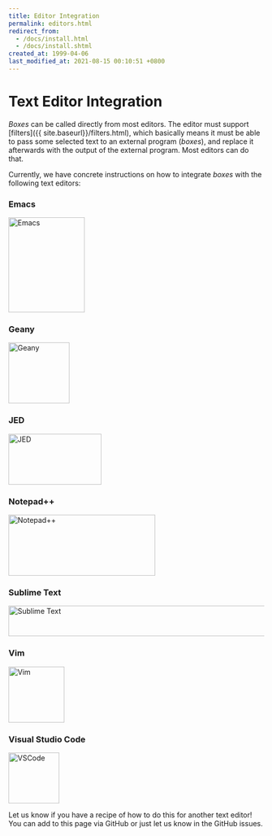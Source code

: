 ```yaml
---
title: Editor Integration
permalink: editors.html
redirect_from:
  - /docs/install.html
  - /docs/install.shtml
created_at: 1999-04-06
last_modified_at: 2021-08-15 00:10:51 +0800
---
```


# Text Editor Integration

*Boxes* can be called directly from most editors. The editor must support [filters]({{ site.baseurl}}/filters.html),
which basically means it must be able to pass some selected text to an external program (*boxes*), and replace it
afterwards with the output of the external program. Most editors can do that.

Currently, we have concrete instructions on how to integrate *boxes* with the following text editors:

### Emacs

<a href="{{ site.baseurl }}/editors-emacs.html"><img src="{{ site.baseurl }}/images/emacs-logo.png"
   class="img-fluid ml-lg-5" width="150" height="187" alt="Emacs" /></a>


### Geany

<a href="{{ site.baseurl }}/editors-geany.html"><img src="{{ site.baseurl }}/images/geany-logo.png"
   class="img-fluid ml-lg-5" width="120" height="120" alt="Geany" /></a>


### JED

<a href="{{ site.baseurl }}/editors-jed.html"><img src="{{ site.baseurl }}/images/jed-logo.png"
   class="img-fluid ml-lg-5" width="183" height="100" alt="JED" /></a>


### Notepad++

<a href="{{ site.baseurl }}/editors-notepadplusplus.html"><img src="{{ site.baseurl }}/images/notepadplusplus-logo.png"
   class="img-fluid ml-lg-5" width="289" height="120" alt="Notepad++" /></a>


### Sublime Text

<a href="{{ site.baseurl }}/editors-sublime.html"><img src="{{ site.baseurl }}/images/sublimetext-logo.png"
   class="img-fluid ml-lg-5" width="512" height="60" alt="Sublime Text" /></a>


### Vim

<a href="{{ site.baseurl }}/editors-vim.html"><img src="{{ site.baseurl }}/images/vim-logo.png"
   class="img-fluid ml-lg-5" width="110" height="110" alt="Vim" /></a>


### Visual Studio Code

<a href="{{ site.baseurl }}/editors-vscode.html"><img src="{{ site.baseurl }}/images/vscode-logo.png"
   class="img-fluid ml-lg-5" width="100" height="100" alt="VSCode" /></a>


Let us know if you have a recipe of how to do this for another text editor! You can add to this page via GitHub or just
let us know in the GitHub issues.
